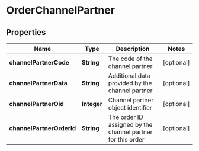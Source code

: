 
# OrderChannelPartner

## Properties
Name | Type | Description | Notes
------------ | ------------- | ------------- | -------------
**channelPartnerCode** | **String** | The code of the channel partner |  [optional]
**channelPartnerData** | **String** | Additional data provided by the channel partner |  [optional]
**channelPartnerOid** | **Integer** | Channel partner object identifier |  [optional]
**channelPartnerOrderId** | **String** | The order ID assigned by the channel partner for this order |  [optional]



